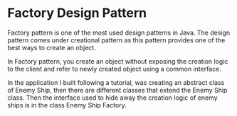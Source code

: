 # Factory Design Pattern

Factory pattern is one of the most used design patterns in Java. The design pattern comes under creational pattern as this pattern provides one of the best ways to create an object.

In Factory pattern, you create an object without exposing the creation logic to the client and refer to newly created object using a common interface. 

In the application I built following a tutorial, was creating an abstract class of Enemy Ship, then there are different classes that extend the Enemy Ship class. Then the interface used to hide away the creation logic of enemy ships is in the class Enemy Ship Factory.
